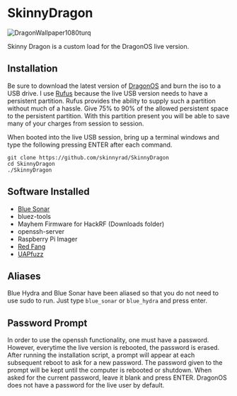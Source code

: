 # SkinnyDragon
![DragonWallpaper1080turq](https://user-images.githubusercontent.com/20311289/222309740-bc611523-16c6-4f3e-9b08-7aabdec38366.png)

Skinny Dragon is a custom load for the DragonOS live version. 

## Installation
Be sure to download the latest version of [DragonOS](https://sourceforge.net/projects/dragonos-focal/) and burn the iso to a USB drive. I use [Rufus](https://rufus.ie/en/) because the live USB version needs to have a persistent partition. Rufus provides the ability to supply such a partition without much of a hassle. Give 75% to 90% of the allowed persistent space to the persistent partition. With this partition present you will be able to save many of your charges from session to session.

When booted into the live USB session, bring up a terminal windows and type the following pressing ENTER after each command.
```
git clone https://github.com/skinnyrad/SkinnyDragon
cd SkinnyDragon
./SkinnyDragon
```

## Software Installed
- [Blue Sonar](https://github.com/ZeroChaos-/blue_sonar)
- bluez-tools
- Mayhem Firmware for HackRF (Downloads folder)
- openssh-server
- Raspberry Pi Imager
- [Red Fang](https://gitlab.com/kalilinux/packages/redfang)
- [UAPfuzz](https://github.com/skinnyrad/uapfuzz)

## Aliases
Blue Hydra and Blue Sonar have been aliased so that you do not need to use sudo to run. Just type `blue_sonar` or `blue_hydra` and press enter.

## Password Prompt
In order to use the openssh functionality, one must have a password. However, everytime the live version is rebooted, the password is erased. After running the installation script, a prompt will appear at each subsequent reboot to ask for a new password. The password given to the prompt will be kept until the computer is rebooted or shutdown. When asked for the current password, leave it blank and press ENTER. DragonOS does not have a password for the live user by default.
